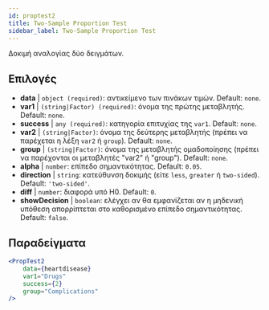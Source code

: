 ```yaml
---
id: proptest2
title: Two-Sample Proportion Test
sidebar_label: Two-Sample Proportion Test
---
```


Δοκιμή αναλογίας δύο δειγμάτων.

## Επιλογές

* __data__ | `object (required)`: αντικείμενο των πινάκων τιμών. Default: `none`.
* __var1__ | `(string|Factor) (required)`: όνομα της πρώτης μεταβλητής. Default: `none`.
* __success__ | `any (required)`: κατηγορία επιτυχίας της `var1`. Default: `none`.
* __var2__ | `(string|Factor)`: όνομα της δεύτερης μεταβλητής (πρέπει να παρέχεται η λέξη `var2` ή `group`). Default: `none`.
* __group__ | `(string|Factor)`: όνομα της μεταβλητής ομαδοποίησης (πρέπει να παρέχονται οι μεταβλητές "var2" ή "group"). Default: `none`.
* __alpha__ | `number`: επίπεδο σημαντικότητας. Default: `0.05`.
* __direction__ | `string`: κατεύθυνση δοκιμής (είτε `less`, `greater` ή `two-sided`). Default: `'two-sided'`.
* __diff__ | `number`: διαφορά υπό H0. Default: `0`.
* __showDecision__ | `boolean`: ελέγχει αν θα εμφανίζεται αν η μηδενική υπόθεση απορρίπτεται στο καθορισμένο επίπεδο σημαντικότητας. Default: `false`.


## Παραδείγματα

```jsx live
<PropTest2
    data={heartdisease} 
    var1="Drugs"
    success={2}
    group="Complications"
/>
```
